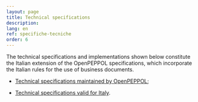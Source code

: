 ```yaml
---
layout: page
title: Technical specifications
description:
lang: en
ref: specifiche-tecniche
order: 6
---
```


The technical specifications and implementations shown below constitute the Italian extension of the OpenPEPPOL specifications, which incorporate the Italian rules for the use of business documents.

- <a aria-label="Peppol.eu - Technical specifications maintained by OpenPEPPOL - External link" title="External link" href="https://peppol.eu/downloads/">Technical specifications maintained by OpenPEPPOL</a>;

- <a aria-label="Technical specifications valid for Italy - External link" title="External link" href="https://notier.regione.emilia-romagna.it/docs/">Technical specifications valid for Italy</a>.